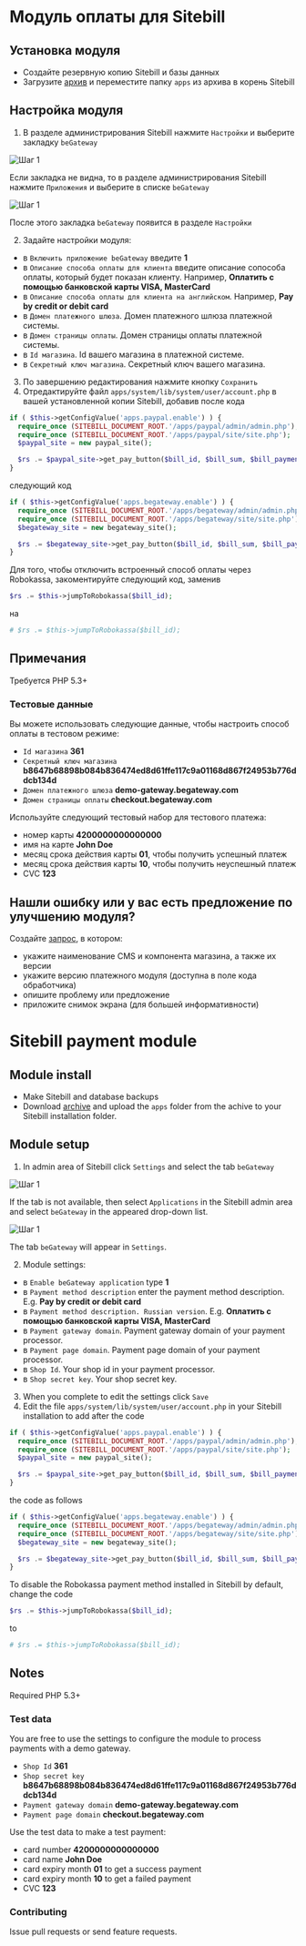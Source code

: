 # Модуль оплаты для Sitebill

## Установка модуля

  * Создайте резервную копию Sitebill и базы данных
  * Загрузите [архив](https://github.com/beGateway/sitebill-payment-module/raw/master/sitebill-payment-module.zip) и переместите папку `apps` из архива в корень Sitebill

## Настройка модуля

1. В разделе администрирования Sitebill нажмите `Настройки` и выберите закладку `beGateway`

  ![Шаг 1](https://github.com/beGateway/sitebill-payment-module/raw/master/doc/pic1.png)

   Если закладка не видна, то в разделе администрирования Sitebill нажмите `Приложения` и выберите в списке `beGateway`

  ![Шаг 1](https://github.com/beGateway/sitebill-payment-module/raw/master/doc/pic1_1.png)

   После этого закладка `beGateway` появится в разделе `Настройки`

2. Задайте настройки модуля:

  * в `Включить приложение beGateway` введите __1__
  * в `Описание способа оплаты для клиента` введите описание сопособа
    оплаты, который будет показан клиенту. Например, __Оплатить с помощью банковской карты VISA, MasterCard__
  * в `Описание способа оплаты для клиента на английском`. Например, __Pay by credit or debit card__
  * в `Домен платежного шлюза`. Домен платежного шлюза платежной
    системы.
  * в `Домен страницы оплаты`. Домен страницы оплаты платежной системы.
  * в `Id магазина`. Id вашего магазина в платежной системе.
  * в `Секретный ключ магазина`. Секретный ключ вашего магазина.

3. По завершению редактирования нажмите кнопку `Сохранить`
4. Отредактируйте файл `apps/system/lib/system/user/account.php` в вашей
   установленной копии Sitebill, добавив после кода

```php
if ( $this->getConfigValue('apps.paypal.enable') ) {
  require_once (SITEBILL_DOCUMENT_ROOT.'/apps/paypal/admin/admin.php');
  require_once (SITEBILL_DOCUMENT_ROOT.'/apps/paypal/site/site.php');
  $paypal_site = new paypal_site();

  $rs .= $paypal_site->get_pay_button($bill_id, $bill_sum, $bill_payment_sum);
}
```

следующий код

```php
if ( $this->getConfigValue('apps.begateway.enable') ) {
  require_once (SITEBILL_DOCUMENT_ROOT.'/apps/begateway/admin/admin.php');
  require_once (SITEBILL_DOCUMENT_ROOT.'/apps/begateway/site/site.php');
  $begateway_site = new begateway_site();

  $rs .= $begateway_site->get_pay_button($bill_id, $bill_sum, $bill_payment_sum);
}
```

Для того, чтобы отключить встроенный способ оплаты через Robokassa,
закоментируйте следующий код, заменив

```php
$rs .= $this->jumpToRobokassa($bill_id);
```

на

```php
# $rs .= $this->jumpToRobokassa($bill_id);
```


## Примечания

Требуется PHP 5.3+

### Тестовые данные

Вы можете использовать следующие данные, чтобы настроить способ оплаты в
тестовом режиме:

  * `Id магазина` __361__
  * `Секретный ключ магазина` __b8647b68898b084b836474ed8d61ffe117c9a01168d867f24953b776ddcb134d__
  * `Домен платежного шлюза` __demo-gateway.begateway.com__
  * `Домен страницы оплаты` __checkout.begateway.com__

Используйте следующий тестовый набор для тестового платежа:

  * номер карты __4200000000000000__
  * имя на карте __John Doe__
  * месяц срока действия карты __01__, чтобы получить успешный платеж
  * месяц срока действия карты __10__, чтобы получить неуспешный платеж
  * CVC __123__

## Нашли ошибку или у вас есть предложение по улучшению модуля?

Создайте [запрос](https://github.com/beGateway/sitebill-payment-module/issues/new), в котором:

  * укажите наименование CMS и компонента магазина, а также их версии
  * укажите версию платежного модуля (доступна в поле кода обработчика)
  * опишите проблему или предложение
  * приложите снимок экрана (для большей информативности)


# Sitebill payment module

## Module install

  * Make Sitebill and database backups
  * Download [archive](https://github.com/beGateway/sitebill-payment-module/raw/master/sitebill-payment-module.zip) and upload the `apps` folder from the achive to your Sitebill installation folder.

## Module setup

1. In admin area of Sitebill click `Settings` and select the tab `beGateway`

  ![Шаг 1](https://github.com/beGateway/sitebill-payment-module/raw/master/doc/pic1_en.png)

   If the tab is not available, then select `Applications` in the Sitebill admin area and select `beGateway` in the appeared drop-down list.

  ![Шаг 1](https://github.com/beGateway/sitebill-payment-module/raw/master/doc/pic1_1.png)

   The tab `beGateway` will appear in `Settings`.

2. Module settings:

  * в `Enable beGateway application` type __1__
  * в `Payment method description` enter the payment method description. E.g. __Pay by credit or debit card__
  * в `Payment method description. Russian version`. E.g. __Оплатить с помощью банковской карты VISA, MasterCard__
  * в `Payment gateway domain`. Payment gateway domain of your payment processor.
  * в `Payment page domain`. Payment page domain of your payment processor.
  * в `Shop Id`. Your shop id in your payment processor.
  * в `Shop secret key`. Your shop secret key.

3. When you complete to edit the settings click `Save`
4. Edit the file `apps/system/lib/system/user/account.php` in your
   Sitebill installation to add after the code

```php
if ( $this->getConfigValue('apps.paypal.enable') ) {
  require_once (SITEBILL_DOCUMENT_ROOT.'/apps/paypal/admin/admin.php');
  require_once (SITEBILL_DOCUMENT_ROOT.'/apps/paypal/site/site.php');
  $paypal_site = new paypal_site();

  $rs .= $paypal_site->get_pay_button($bill_id, $bill_sum, $bill_payment_sum);
}
```

the code as follows

```php
if ( $this->getConfigValue('apps.begateway.enable') ) {
  require_once (SITEBILL_DOCUMENT_ROOT.'/apps/begateway/admin/admin.php');
  require_once (SITEBILL_DOCUMENT_ROOT.'/apps/begateway/site/site.php');
  $begateway_site = new begateway_site();

  $rs .= $begateway_site->get_pay_button($bill_id, $bill_sum, $bill_payment_sum);
}
```

To disable the Robokassa payment method installed in Sitebill by
default, change the code

```php
$rs .= $this->jumpToRobokassa($bill_id);
```

to

```php
# $rs .= $this->jumpToRobokassa($bill_id);
```

## Notes

Required PHP 5.3+

### Test data

You are free to use the settings to configure the module to process
payments with a demo gateway.

  * `Shop Id` __361__
  * `Shop secret key` __b8647b68898b084b836474ed8d61ffe117c9a01168d867f24953b776ddcb134d__
  * `Payment gateway domain` __demo-gateway.begateway.com__
  * `Payment page domain` __checkout.begateway.com__

Use the test data to make a test payment:

  * card number __4200000000000000__
  * card name __John Doe__
  * card expiry month __01__ to get a success payment
  * card expiry month __10__ to get a failed payment
  * CVC __123__

### Contributing

Issue pull requests or send feature requests.
